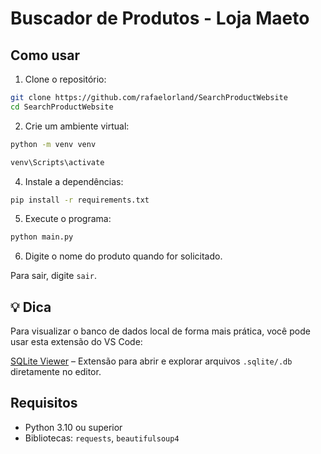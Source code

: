 # Buscador de Produtos - Loja Maeto

## Como usar

1. Clone o repositório:
```bash
git clone https://github.com/rafaelorland/SearchProductWebsite
cd SearchProductWebsite
```

2. Crie um ambiente virtual:
```bash
python -m venv venv
```
```bash
venv\Scripts\activate
```

4. Instale a dependências:
```bash
pip install -r requirements.txt
```

5. Execute o programa:
```bash
python main.py
```

6. Digite o nome do produto quando for solicitado.

Para sair, digite `sair`.

## 💡 Dica

Para visualizar o banco de dados local de forma mais prática, você pode usar esta extensão do VS Code:

[SQLite Viewer](https://marketplace.visualstudio.com/items?itemName=qwtel.sqlite-viewer) – Extensão para abrir e explorar arquivos `.sqlite/.db` diretamente no editor.


## Requisitos

- Python 3.10 ou superior
- Bibliotecas: `requests`, `beautifulsoup4`